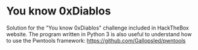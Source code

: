 # You know 0xDiablos

Solution for the "You know 0xDiablos" challenge included in HackTheBox website.
The program written in Python 3 is also useful to understand how to use the Pwntools framework: https://github.com/Gallopsled/pwntools
